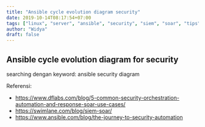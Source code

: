```yaml
---
title: "Ansible cycle evolution diagram security"
date: 2019-10-14T08:17:54+07:00
tags: ["linux", "server", "ansible", "security", "siem", "soar", "tips"]
author: "Widya"
draft: false
---
```


## Ansible cycle evolution diagram for security

searching dengan keyword: ansible security diagram

Referensi:

* https://www.dflabs.com/blog/5-common-security-orchestration-automation-and-response-soar-use-cases/
* https://swimlane.com/blog/siem-soar/
* https://www.ansible.com/blog/the-journey-to-security-automation

